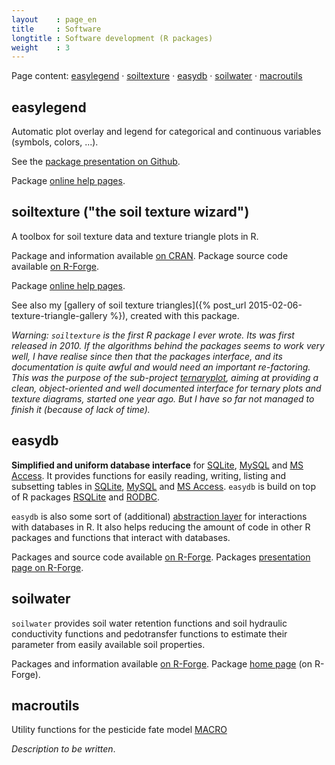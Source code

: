 ```yaml
---
layout    : page_en
title     : Software
longtitle : Software development (R packages)
weight    : 3
---
```


Page content: 
[easylegend](#easylegend) &middot; 
[soiltexture](#soiltexture) &middot; 
[easydb](#easydb) &middot; 
[soilwater](#soilwater) &middot; 
[macroutils](#macroutils)



easylegend <a id="easylegend"></a>
----------

Automatic plot overlay and legend for categorical and continuous 
variables (symbols, colors, ...).

See the [package presentation on Github][gh.easylegend].

Package [online help pages][docs.easylegend].



soiltexture ("the soil texture wizard")<a id="soiltexture"></a>
---------------------------------------

A toolbox for soil texture data and texture triangle plots in R.

Package and information available [on CRAN][soiltexture]. Package source 
code available [on R-Forge][soiltexture_rf].

Package [online help pages][docs.soiltexture].

See also my [gallery of soil texture triangles]({% post_url 2015-02-06-texture-triangle-gallery %}), 
created with this package.

_Warning: `soiltexture` is the first R package I ever wrote. Its was 
first released in 2010. If the algorithms behind the packages 
seems to work very well, I have realise since then that the packages 
interface, and its documentation is quite awful and would need 
an important re-factoring. This was the purpose of the sub-project 
[ternaryplot][], aiming at providing a clean, object-oriented and 
well documented interface for ternary plots and texture diagrams, 
started one year ago. But I have so far not managed to finish it 
(because of lack of time)._



easydb<a id="easydb"></a>
------

**Simplified and uniform database interface** for [SQLite][], 
[MySQL][] and [MS Access][MSAccess]. It provides functions for easily 
reading, writing, listing and subsetting tables in [SQLite][], 
[MySQL][] and [MS Access][MSAccess]. `easydb` is build on top of R 
packages [RSQLite][] and [RODBC][].

`easydb` is also some sort of (additional) [abstraction layer][AbstractionLayer] 
for interactions with databases in R. It also helps reducing the 
amount of code in other R packages and functions that interact with 
databases.

Packages and source code available [on R-Forge][easydb]. Packages 
[presentation page on R-Forge][easydb_home].



soilwater<a id="soilwater"></a>
---------

`soilwater` provides soil water retention functions and soil 
hydraulic conductivity functions and pedotransfer functions to 
estimate their parameter from easily available soil properties.

Packages and information available [on R-Forge][soilwater]. Package 
[home page][soilwater_hp] (on R-Forge).



macroutils<a id="macroutils"></a>
----------

Utility functions for the pesticide fate model [MACRO][]

_Description to be written_.



<!-- List of links  -->
[easydb]:           https://r-forge.r-project.org/projects/easydb/ "easydb package suite (R-Forge)" 
[easydb_home]:      http://easydb.r-forge.r-project.org/ "easydb home page (R-Forge)" 
[soiltexture]:      http://cran.r-project.org/web/packages/soiltexture/ "soiltexture R package (CRAN)"
[soiltexture_rf]:   http://r-forge.r-project.org/projects/soiltexture/ "soiltexture R package (R-Forge)"
[MySQL]:            http://www.mysql.com/ "MySQL database" 
[SQLite]:           http://www.sqlite.org/ "SQLite database"
[MSAccess]:         http://en.wikipedia.org/wiki/Microsoft_Access "Microsoft_Access (Wikipedia)"
[RODBC]:            http://cran.r-project.org/web/packages/RODBC/ "RODBC (R package)"
[DBI]:              http://cran.r-project.org/web/packages/DBI/ "DBI (R package)"
[RSQLite]:          http://cran.r-project.org/web/packages/RSQLite/ "RSQLite (R package)" 
[AbstractionLayer]: http://en.wikipedia.org/wiki/Abstraction_layer  "Abstraction layer (Wikipedia)"
[ternaryplot]:      http://r-forge.r-project.org/R/?group_id=740  "ternaryplot R package (R-Forge)"
[soilwater]:        https://r-forge.r-project.org/projects/soilwater/  "soilwater package suite (R-Forge)" 
[soilwater_hp]:     http://soilwater.r-forge.r-project.org/  "soilwater home page (R-Forge)" 
[docs.soiltexture]: http://docs.julienmoeys.info/soiltexture/ "soiltexture online documentation"
[docs.easylegend]:  http://docs.julienmoeys.info/easylegend/ "easylegend online documentation"
[gh.easylegend]:    https://github.com/julienmoeys/easylegend/blob/master/README.md "easylegend - package presentation (GitHub)"
[MACRO]:            http://www.slu.se/sv/centrumbildningar-och-projekt/kompetenscentrum-for-kemiska-bekampningsmedel/verksamhetsomraden/modeller/macro-5x/ "MACRO 5.2" 


